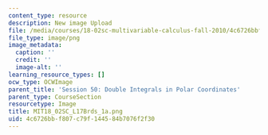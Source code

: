 ```yaml
---
content_type: resource
description: New image Upload
file: /media/courses/18-02sc-multivariable-calculus-fall-2010/4c6726bbf807c79f144584b7076f2f30_MIT18_02SC_L17Brds_1a.png
file_type: image/png
image_metadata:
  caption: ''
  credit: ''
  image-alt: ''
learning_resource_types: []
ocw_type: OCWImage
parent_title: 'Session 50: Double Integrals in Polar Coordinates'
parent_type: CourseSection
resourcetype: Image
title: MIT18_02SC_L17Brds_1a.png
uid: 4c6726bb-f807-c79f-1445-84b7076f2f30
---
```

